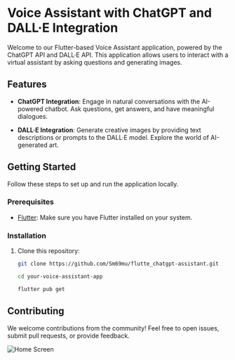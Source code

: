 # Voice Assistant with ChatGPT and DALL·E Integration

Welcome to our Flutter-based Voice Assistant application, powered by the ChatGPT API and DALL·E API. This application allows users to interact with a virtual assistant by asking questions and generating images.

## Features

- **ChatGPT Integration**: Engage in natural conversations with the AI-powered chatbot. Ask questions, get answers, and have meaningful dialogues.

- **DALL·E Integration**: Generate creative images by providing text descriptions or prompts to the DALL·E model. Explore the world of AI-generated art.

## Getting Started

Follow these steps to set up and run the application locally.

### Prerequisites

- [Flutter](https://flutter.dev/docs/get-started/install): Make sure you have Flutter installed on your system.

### Installation

1. Clone this repository:

   ```bash
   git clone https://github.com/Sm69mu/flutte_chatgpt-assistant.git

   cd your-voice-assistant-app

   flutter pub get

## Contributing

We welcome contributions from the community! Feel free to open issues, submit pull requests, or provide feedback.

![Home Screen](assets/screenshots/Screenshot_1694710008.png)
